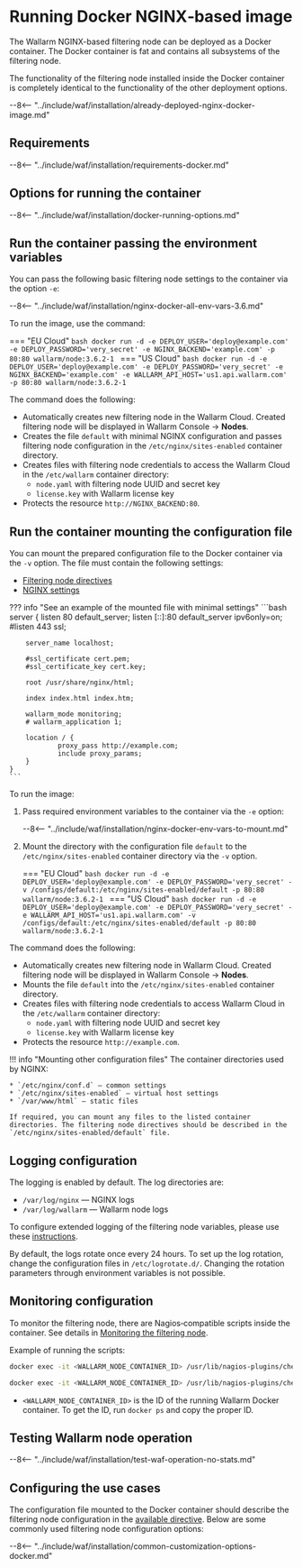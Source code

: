 [doc-wallarm-mode]:           configure-parameters-en.md#wallarm_mode
[doc-config-params]:          configure-parameters-en.md
[doc-monitoring]:             monitoring/intro.md
[waf-mode-instr]:                   configure-wallarm-mode.md
[logging-instr]:                    configure-logging.md
[proxy-balancer-instr]:             using-proxy-or-balancer-en.md
[process-time-limit-instr]:         configure-parameters-en.md#wallarm_process_time_limit
[allocating-memory-guide]:          configuration-guides/allocate-resources-for-waf-node.md
[enable-libdetection-docs]:         configure-parameters-en.md#wallarm_enable_libdetection
[nginx-waf-directives]:             configure-parameters-en.md
[mount-config-instr]:               #run-the-container-mounting-the-configuration-file
[graylist-docs]:                    ../user-guides/ip-lists/graylist.md
[filtration-modes-docs]:            configure-wallarm-mode.md
[application-configuration]:        ../user-guides/settings/applications.md
[sqli-attack-desc]:                 ../attacks-vulns-list.md#sql-injection
[xss-attack-desc]:                  ../attacks-vulns-list.md#crosssite-scripting-xss
[img-test-attacks-in-ui]:           ../images/admin-guides/test-attacks-quickstart.png
[about-sidecar-container]:          installation-guides/kubernetes/wallarm-sidecar-container.md
[versioning-policy]:                ../updating-migrating/versioning-policy.md#version-list

# Running Docker NGINX‑based image

The Wallarm NGINX-based filtering node can be deployed as a Docker container. The Docker container is fat and contains all subsystems of the filtering node.

The functionality of the filtering node installed inside the Docker container is completely identical to the functionality of the other deployment options.

--8<-- "../include/waf/installation/already-deployed-nginx-docker-image.md"

## Requirements

--8<-- "../include/waf/installation/requirements-docker.md"

## Options for running the container

--8<-- "../include/waf/installation/docker-running-options.md"

## Run the container passing the environment variables

You can pass the following basic filtering node settings to the container via the option `-e`:

--8<-- "../include/waf/installation/nginx-docker-all-env-vars-3.6.md"

To run the image, use the command:

=== "EU Cloud"
    ```bash
    docker run -d -e DEPLOY_USER='deploy@example.com' -e DEPLOY_PASSWORD='very_secret' -e NGINX_BACKEND='example.com' -p 80:80 wallarm/node:3.6.2-1
    ```
=== "US Cloud"
    ```bash
    docker run -d -e DEPLOY_USER='deploy@example.com' -e DEPLOY_PASSWORD='very_secret' -e NGINX_BACKEND='example.com' -e WALLARM_API_HOST='us1.api.wallarm.com' -p 80:80 wallarm/node:3.6.2-1
    ```

The command does the following:

* Automatically creates new filtering node in the Wallarm Cloud. Created filtering node will be displayed in Wallarm Console → **Nodes**.
* Creates the file `default` with minimal NGINX configuration and passes filtering node configuration in the `/etc/nginx/sites-enabled` container directory.
* Creates files with filtering node credentials to access the Wallarm Cloud in the `/etc/wallarm` container directory:
    * `node.yaml` with filtering node UUID and secret key
    * `license.key` with Wallarm license key
* Protects the resource `http://NGINX_BACKEND:80`.

## Run the container mounting the configuration file

You can mount the prepared configuration file to the Docker container via the `-v` option. The file must contain the following settings:

* [Filtering node directives](configure-parameters-en.md)
* [NGINX settings](https://nginx.org/en/docs/beginners_guide.html)

??? info "See an example of the mounted file with minimal settings"
    ```bash
    server {
        listen 80 default_server;
        listen [::]:80 default_server ipv6only=on;
        #listen 443 ssl;

        server_name localhost;

        #ssl_certificate cert.pem;
        #ssl_certificate_key cert.key;

        root /usr/share/nginx/html;

        index index.html index.htm;

        wallarm_mode monitoring;
        # wallarm_application 1;

        location / {
                proxy_pass http://example.com;
                include proxy_params;
        }
    }
    ```

To run the image:

1. Pass required environment variables to the container via the `-e` option:

    --8<-- "../include/waf/installation/nginx-docker-env-vars-to-mount.md"

2. Mount the directory with the configuration file `default` to the `/etc/nginx/sites-enabled` container directory via the `-v` option.

    === "EU Cloud"
        ```bash
        docker run -d -e DEPLOY_USER='deploy@example.com' -e DEPLOY_PASSWORD='very_secret' -v /configs/default:/etc/nginx/sites-enabled/default -p 80:80 wallarm/node:3.6.2-1
        ```
    === "US Cloud"
        ```bash
        docker run -d -e DEPLOY_USER='deploy@example.com' -e DEPLOY_PASSWORD='very_secret' -e WALLARM_API_HOST='us1.api.wallarm.com' -v /configs/default:/etc/nginx/sites-enabled/default -p 80:80 wallarm/node:3.6.2-1
        ```

The command does the following:

* Automatically creates new filtering node in Wallarm Cloud. Created filtering node will be displayed in Wallarm Console → **Nodes**.
* Mounts the file `default` into the `/etc/nginx/sites-enabled` container directory.
* Creates files with filtering node credentials to access Wallarm Cloud in the `/etc/wallarm` container directory:
    * `node.yaml` with filtering node UUID and secret key
    * `license.key` with Wallarm license key
* Protects the resource `http://example.com`.

!!! info "Mounting other configuration files"
    The container directories used by NGINX:

    * `/etc/nginx/conf.d` — common settings
    * `/etc/nginx/sites-enabled` — virtual host settings
    * `/var/www/html` — static files

    If required, you can mount any files to the listed container directories. The filtering node directives should be described in the `/etc/nginx/sites-enabled/default` file.

## Logging configuration

The logging is enabled by default. The log directories are:

* `/var/log/nginx` — NGINX logs
* `/var/log/wallarm` — Wallarm node logs

To configure extended logging of the filtering node variables, please use these [instructions](configure-logging.md).

By default, the logs rotate once every 24 hours. To set up the log rotation, change the configuration files in `/etc/logrotate.d/`. Changing the rotation parameters through environment variables is not possible. 

## Monitoring configuration

To monitor the filtering node, there are Nagios‑compatible scripts inside the container. See details in [Monitoring the filtering node][doc-monitoring].

Example of running the scripts:

``` bash
docker exec -it <WALLARM_NODE_CONTAINER_ID> /usr/lib/nagios-plugins/check_wallarm_tarantool_timeframe -w 1800 -c 900
```

``` bash
docker exec -it <WALLARM_NODE_CONTAINER_ID> /usr/lib/nagios-plugins/check_wallarm_export_delay -w 120 -c 300
```

* `<WALLARM_NODE_CONTAINER_ID>` is the ID of the running Wallarm Docker container. To get the ID, run `docker ps` and copy the proper ID.

## Testing Wallarm node operation

--8<-- "../include/waf/installation/test-waf-operation-no-stats.md"

## Configuring the use cases

The configuration file mounted to the Docker container should describe the filtering node configuration in the [available directive](configure-parameters-en.md). Below are some commonly used filtering node configuration options:

--8<-- "../include/waf/installation/common-customization-options-docker.md"
